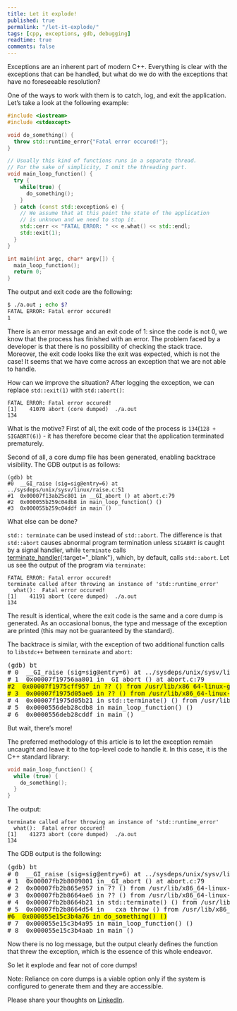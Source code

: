 ```yaml
---
title: Let it explode!
published: true
permalink: "/let-it-explode/"
tags: [cpp, exceptions, gdb, debugging]
readtime: true
comments: false
---
```


Exceptions are an inherent part of modern C++.
Everything is clear with the exceptions that can be handled, but what do we do with the exceptions that have no foreseeable resolution?

One of the ways to work with them is to catch, log, and exit the application. Let’s take a look at the following example:

```cpp
#include <iostream>
#include <stdexcept>

void do_something() {
  throw std::runtime_error{"Fatal error occured!"};
}

// Usually this kind of functions runs in a separate thread.
// For the sake of simplicity, I omit the threading part.
void main_loop_function() {
  try {
    while(true) {
      do_something();
    }
  } catch (const std::exception& e) {
    // We assume that at this point the state of the application
    // is unknown and we need to stop it.
    std::cerr << "FATAL ERROR: " << e.what() << std::endl;
    std::exit(1);
  }
}

int main(int argc, char* argv[]) {
  main_loop_function();
  return 0;
}
```

The output and exit code are the following:

```sh
$ ./a.out ; echo $?
FATAL ERROR: Fatal error occured!
1
```

There is an error message and an exit code of 1: since the code is not 0, we know that the process has finished with an error.
The problem faced by a developer is that there is no possibility of checking the stack trace.
Moreover, the exit code looks like the exit was expected, which is not the case!
It seems that we have come across an exception that we are not able to handle.

How can we improve the situation? After logging the exception, we can replace `std::exit(1)` with `std::abort()`:

```plain
FATAL ERROR: Fatal error occured!
[1]    41070 abort (core dumped)  ./a.out
134
```

What is the motive?
First of all, the exit code of the process is `134`(`128 + SIGABRT(6)`) - it has therefore become clear that the application terminated prematurely.

Second of all, a core dump file has been generated, enabling backtrace visibility.
The GDB output is as follows:

```plain
(gdb) bt
#0  __GI_raise (sig=sig@entry=6) at ../sysdeps/unix/sysv/linux/raise.c:51
#1  0x00007f13ab25c801 in __GI_abort () at abort.c:79
#2  0x000055b259c04db8 in main_loop_function() ()
#3  0x000055b259c04ddf in main ()
```

What else can be done?

`std:: terminate` can be used instead of `std::abort`.
The difference is that `std::abort` causes abnormal program termination unless `SIGABRT` is caught by a signal handler,
while `terminate` calls [terminate_handler](https://en.cppreference.com/w/cpp/error/terminate_handler){:target="_blank"}, which, by default, calls `std::abort`.
Let us see the output of the program via `terminate`:

```plain
FATAL ERROR: Fatal error occured!
terminate called after throwing an instance of 'std::runtime_error'
  what():  Fatal error occured!
[1]    41191 abort (core dumped)  ./a.out
134
```

The result is identical, where the exit code is the same and a core dump is generated.
As an occasional bonus, the type and message of the exception are printed (this may not be guaranteed by the standard).

The backtrace is similar, with the exception of two additional function calls to `libstdc++` between `terminate` and `abort`:

<pre>
(gdb) bt
# 0  __GI_raise (sig=sig@entry=6) at ../sysdeps/unix/sysv/linux/raise.c:51
# 1  0x00007f19756aa801 in__GI_abort () at abort.c:79
<span style="background-color: #FFFF00">#2  0x00007f1975cff957 in ?? () from /usr/lib/x86_64-linux-gnu/libstdc++.so.6
# 3  0x00007f1975d05ae6 in ?? () from /usr/lib/x86_64-linux-gnu/libstdc++.so.6</span>
# 4  0x00007f1975d05b21 in std::terminate() () from /usr/lib/x86_64-linux-gnu/libstdc++.so.6
# 5  0x0000556deb28cdb8 in main_loop_function() ()
# 6  0x0000556deb28cddf in main ()
</pre>

But wait, there’s more!

The preferred methodology of this article is to let the exception remain uncaught and leave it to the top-level code to handle it.
In this case, it is the C++ standard library:

```cpp
void main_loop_function() {
  while (true) {
    do_something();
  }
}
```

The output:

```plain
terminate called after throwing an instance of 'std::runtime_error'
  what():  Fatal error occured!
[1]    41273 abort (core dumped)  ./a.out
134
```

The GDB output is the following:

<pre>
(gdb) bt
# 0  __GI_raise (sig=sig@entry=6) at ../sysdeps/unix/sysv/linux/raise.c:51
# 1  0x00007fb2b8009801 in__GI_abort () at abort.c:79
# 2  0x00007fb2b865e957 in ?? () from /usr/lib/x86_64-linux-gnu/libstdc++.so.6
# 3  0x00007fb2b8664ae6 in ?? () from /usr/lib/x86_64-linux-gnu/libstdc++.so.6
# 4  0x00007fb2b8664b21 in std::terminate() () from /usr/lib/x86_64-linux-gnu/libstdc++.so.6
# 5  0x00007fb2b8664d54 in __cxa_throw () from /usr/lib/x86_64-linux-gnu/libstdc++.so.6
<span style="background-color: #FFFF00">#6  0x000055e15c3b4a76 in do_something() ()</span>
# 7  0x000055e15c3b4a95 in main_loop_function() ()
# 8  0x000055e15c3b4aab in main ()
</pre>

Now there is no log message, but the output clearly defines the function that threw the exception, which is the essence of this whole endeavor.

So let it explode and fear not of core dumps!

Note:
Reliance on core dumps is a viable option only if the system is configured to generate them and they are accessible.

Please share your thoughts on [LinkedIn](https://www.linkedin.com/posts/ddanilov_cpp-cplusplus-activity-6673490005106806784-GP9J?utm_source=share&utm_medium=member_desktop).

